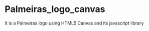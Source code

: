 Palmeiras_logo_canvas
=====================

It is a Palmeiras logo using HTML5 Canvas and its javascript library
